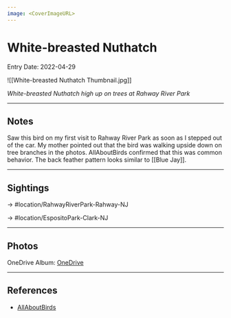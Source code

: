 ```yaml
---
image: <CoverImageURL>
---
```


# White-breasted Nuthatch
Entry Date: 2022-04-29

![[White-breasted Nuthatch Thumbnail.jpg]]

*White-breasted Nuthatch high up on trees at Rahway River Park*

---------------------------------------------------------------
## Notes
Saw this bird on my first visit to Rahway River Park as soon as I stepped out of the car. My mother pointed out that the bird was walking upside down on tree branches in the photos. AllAboutBirds confirmed that this was common behavior. The back feather pattern looks similar to [[Blue Jay]].

---------------------------------------------------------------
## Sightings

-> #location/RahwayRiverPark-Rahway-NJ

-> #location/EspositoPark-Clark-NJ 

---------------------------------------------------------------
## Photos
OneDrive Album: [OneDrive](https://1drv.ms/u/s!AvaIuMdCo_w-0hhCrVoxp_2lNUTc?e=QotzP6)

---------------------------------------------------------------
## References
- [AllAboutBirds](https://www.allaboutbirds.org/guide/White-breasted_Nuthatch/overview)